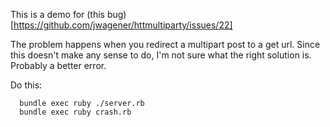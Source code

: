 This is a demo for (this bug)[https://github.com/jwagener/httmultiparty/issues/22]


The problem happens when you redirect a multipart post to a get url. Since this doesn't make any sense to do, I'm not sure what the right solution is. Probably a better error.

Do this: 
````
  bundle exec ruby ./server.rb
  bundle exec ruby crash.rb
````



